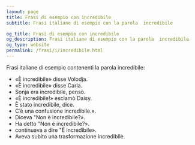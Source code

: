 ```yaml
---
layout: page
title: Frasi di esempio con incredibile 
subtitle: Frasi italiane di esempio con la parola  incredibile

og_title: Frasi di esempio con incredibile 
og_description: Frasi italiane di esempio con la parola  incredibile
og_type: website
permalink: /frasi/i/incredibile.html
---
```


Frasi italiane di esempio contenenti la parola incredibile:


- «È incredibile» disse Volodja.
- «È incredibile» disse Carla.
- Sonja era incredibile, pensò.
- «È incredibile!» esclamò Daisy.
- È stato incredibile, dice.
- C’è una confusione incredibile.».
- Diceva "Non è incredibile?».
- Ha detto "Non è incredibile?».
- continuava a dire "È incredibile».
- Aveva subito una trasformazione incredibile.

